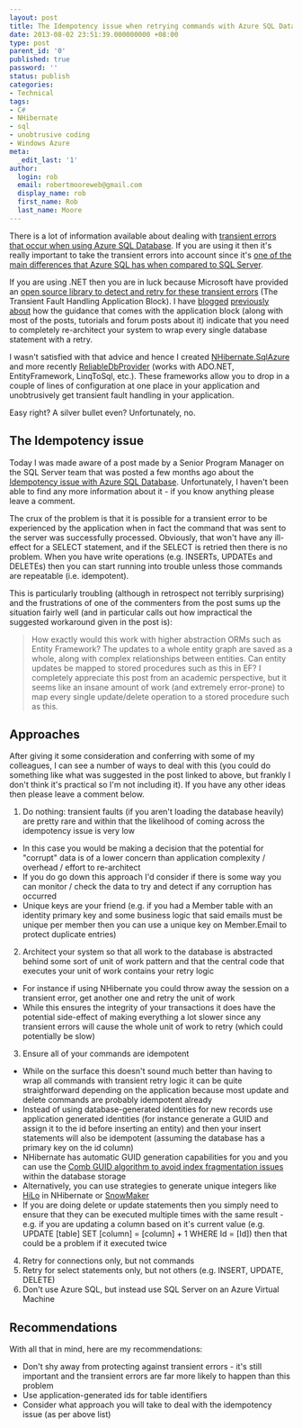 ```yaml
---
layout: post
title: The Idempotency issue when retrying commands with Azure SQL Database (SQL Azure)
date: 2013-08-02 23:51:39.000000000 +08:00
type: post
parent_id: '0'
published: true
password: ''
status: publish
categories:
- Technical
tags:
- C#
- NHibernate
- sql
- unobtrusive coding
- Windows Azure
meta:
  _edit_last: '1'
author:
  login: rob
  email: robertmooreweb@gmail.com
  display_name: rob
  first_name: Rob
  last_name: Moore
---
```



There is a lot of information available about dealing with [transient errors that occur when using Azure SQL Database](http://www.windowsazure.com/en-us/develop/net/best-practices/troubleshooting/#header-1). If you are using it then it's really important to take the transient errors into account since it's [one of the main differences that Azure SQL has when compared to SQL Server](http://robdmoore.id.au/blog/2013/06/18/simulating-transient-errors-when-using-azure-sql-database/ "Simulating transient errors when using Azure SQL Database").



If you are using .NET then you are in luck because Microsoft have provided an [open source library to detect and retry for these transient errors](http://msdn.microsoft.com/en-us/library/hh680934(v=pandp.50).aspx) (The Transient Fault Handling Application Block). I have [blogged](http://robdmoore.id.au/blog/2012/08/20/nhibernate-sqlazure-transient-fault-handling-nhibernate-driver-for-use-with-windows-azure-sql-database/ "NHibernate.SqlAzure: Transient fault-handling NHibernate driver for use with Windows Azure SQL Database") [previously](http://robdmoore.id.au/blog/2013/03/09/announcing-nhibernate-sqlazure-version-1-0/ "Announcing NHibernate.SqlAzure version 1.0!") [about](http://robdmoore.id.au/blog/2013/06/18/unobtrusive-transient-fault-handling-in-azure-sql-database-with-entity-framework-linq-to-sql-nhibernate-and-ado-net/ "Unobtrusive transient fault handling in Azure SQL Database with Entity Framework, Linq To Sql, NHibernate and ADO.NET") how the guidance that comes with the application block (along with most of the posts, tutorials and forum posts about it) indicate that you need to completely re-architect your system to wrap every single database statement with a retry.



I wasn't satisfied with that advice and hence I created [NHibernate.SqlAzure](https://github.com/robdmoore/NHibernate.SqlAzure) and more recently [ReliableDbProvider](https://github.com/robdmoore/ReliableDbProvider) (works with ADO.NET, EntityFramework, LinqToSql, etc.). These frameworks allow you to drop in a couple of lines of configuration at one place in your application and unobtrusively get transient fault handling in your application.



Easy right? A silver bullet even? Unfortunately, no.


## The Idempotency issue


Today I was made aware of a post made by a Senior Program Manager on the SQL Server team that was posted a few months ago about the [Idempotency issue with Azure SQL Database](http://blogs.msdn.com/b/adonet/archive/2013/03/11/sql-database-connectivity-and-the-idempotency-issue.aspx). Unfortunately, I haven't been able to find any more information about it - if you know anything please leave a comment.



The crux of the problem is that it is possible for a transient error to be experienced by the application when in fact the command that was sent to the server was successfully processed. Obviously, that won't have any ill-effect for a SELECT statement, and if the SELECT is retried then there is no problem. When you have write operations (e.g. INSERTs, UPDATEs and DELETEs) then you can start running into trouble unless those commands are repeatable (i.e. idempotent).



This is particularly troubling (although in retrospect not terribly surprising) and the frustrations of one of the commenters from the post sums up the situation fairly well (and in particular calls out how impractical the suggested workaround given in the post is):



> How exactly would this work with higher abstraction ORMs such as Entity Framework? The updates to a whole entity graph are saved as a whole, along with complex relationships between entities. Can entity updates be mapped to stored procedures such as this in EF? I completely appreciate this post from an academic perspective, but it seems like an insane amount of work (and extremely error-prone) to map every single update/delete operation to a stored procedure such as this.


## Approaches


After giving it some consideration and conferring with some of my colleagues, I can see a number of ways to deal with this (you could do something like what was suggested in the post linked to above, but frankly I don't think it's practical so I'm not including it). If you have any other ideas then please leave a comment below.


1. Do nothing: transient faults (if you aren't loading the database heavily) are pretty rare and within that the likelihood of coming across the idempotency issue is very low
  - In this case you would be making a decision that the potential for "corrupt" data is of a lower concern than application complexity / overhead / effort to re-architect
  - If you do go down this approach I'd consider if there is some way you can monitor / check the data to try and detect if any corruption has occurred
  - Unique keys are your friend (e.g. if you had a Member table with an identity primary key and some business logic that said emails must be unique per member then you can use a unique key on Member.Email to protect duplicate entries)
2. Architect your system so that all work to the database is abstracted behind some sort of unit of work pattern and that the central code that executes your unit of work contains your retry logic
  - For instance if using NHibernate you could throw away the session on a transient error, get another one and retry the unit of work
  - While this ensures the integrity of your transactions it does have the potential side-effect of making everything a lot slower since any transient errors will cause the whole unit of work to retry (which could potentially be slow)
3. Ensure all of your commands are idempotent
  - While on the surface this doesn't sound much better than having to wrap all commands with transient retry logic it can be quite straightforward depending on the application because most update and delete commands are probably idempotent already
  - Instead of using database-generated identities for new records use application generated identities (for instance generate a GUID and assign it to the id before inserting an entity) and then your insert statements will also be idempotent (assuming the database has a primary key on the id column)
  - NHibernate has automatic GUID generation capabilities for you and you can use the [Comb GUID algorithm to avoid index fragmentation issues](http://thatextramile.be/blog/2009/05/using-the-guidcomb-identifier-strategy/) within the database storage
  - Alternatively, you can use strategies to generate unique integers like [HiLo](http://nhforge.org/blogs/nhibernate/archive/2009/03/20/nhibernate-poid-generators-revealed.aspx) in NHibernate or [SnowMaker](http://blog.tatham.oddie.com.au/2011/07/14/released-snowmaker-a-unique-id-generator-for-azure-or-any-other-cloud-hosting-environment/)
  - If you are doing delete or update statements then you simply need to ensure that they can be executed multiple times with the same result - e.g. if you are updating a column based on it's current value (e.g. UPDATE [table] SET [column] = [column] + 1 WHERE Id = [Id]) then that could be a problem if it executed twice
4. Retry for connections only, but not commands
5. Retry for select statements only, but not others (e.g. INSERT, UPDATE, DELETE)
6. Don't use Azure SQL, but instead use SQL Server on an Azure Virtual Machine


## Recommendations


With all that in mind, here are my recommendations:


- Don't shy away from protecting against transient errors - it's still important and the transient errors are far more likely to happen than this problem
- Use application-generated ids for table identifiers
- Consider what approach you will take to deal with the idempotency issue (as per above list)

